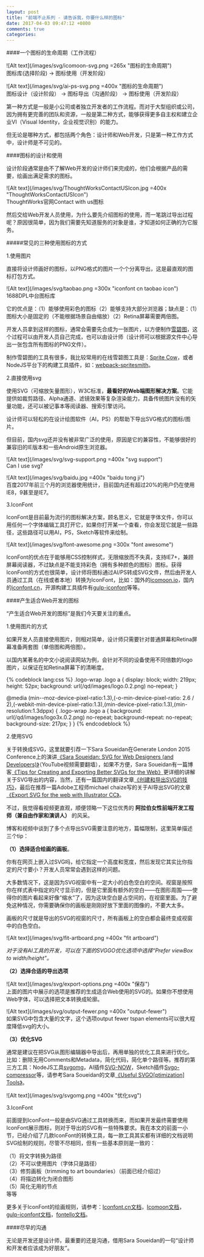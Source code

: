 ```yaml
---
layout: post
title: "前端不止系列 - 请告诉我，你要什么样的图标"
date: 2017-04-03 09:47:12 +0800
comments: true
categories:
---
```

####一个图标的生命周期（工作流程）

![Alt text](/images/svg/icomoon-svg.png =265x "图标的生命周期")     
图标库(选择阶段) -> 图标使用（开发阶段）

![Alt text](/images/svg/ai-ps-svg.png =400x "图标的生命周期")     
图标设计（设计阶段） -> 图标导出（沟通阶段） -> 图标使用（开发阶段）

第一种方式是一般是小公司或者独立开发者的工作流程。而对于大型组织或公司，因为拥有更完善的团队和资源，一般是第二种方式，能够获得更多自主权和建立企业VI（Visual Identity，企业视觉识别）的能力。

但无论是哪种方式，都包括两个角色：设计师和Web开发，只是第一种工作方式中，设计师是不可见的。

####图标的设计和使用

设计阶段通常是由不了解Web开发的设计师们来完成的，他们会根据产品的需要，绘画出满足需求的图标。

![Alt text](/images/svg/ThoughtWorksContactUSIcon.jpg =400x "ThoughtWorksContactUSIcon")    
ThoughtWorks官网Contact with us图标

然后交给Web开发人员使用，为什么要先介绍图标的使用，而一笔跳过导出过程呢？原因很简单，因为我们需要先知道服务的对象是谁，才知道如何正确的为它服务。

#####常见的三种使用图标的方式

1.使用图片

直接将设计师画好的图标，以PNG格式的图片一个个分离导出，这是最直观的图标打包方式。

![Alt text](/images/svg/taobao.png =300x "iconfont cn taobao icon")   
1688DPL中台图标库

它的优点是：（1）能够使用彩色的图标（2）能够支持大部分浏览器；缺点是：（1）图标大小是固定的（不能根据场景自由缩放）（2）Retina屏幕需要两倍图。

开发人员拿到这样的图标，通常会需要先合成为一张图片，以方便制作[雪碧图][d11d6a59]，这个过程可以由开发人员自己完成，也可以由设计师（设计师可以根据源文件中心导出一张包含所有图标的PNG文件）。

  [d11d6a59]: https://css-tricks.com/css-sprites/ "雪碧图"

制作雪碧图的工具有很多，我比较常用的在线雪碧图工具是：[Sprite Cow][dd89d0bc]，或者NodeJS平台下的构建工具插件，如：[webpack-spritesmith][bb32f427]。

  [dd89d0bc]: http://www.spritecow.com/ "Sprite Cow"
  [bb32f427]: https://github.com/mixtur/webpack-spritesmith "webpack-spritesmith"

2.直接使用svg

使用SVG（可缩放矢量图形），W3C标准，**最看好的Web端图形解决方案**。它能提供如裁剪路径、Alpha通道、滤镜效果等复杂渲染能力，具备传统图片没有的矢量功能，还可以被记事本等阅读器、搜索引擎访问。

设计师可以轻松的在设计绘图软件（AI，PS）的帮助下导出SVG格式的图标/图片。

但目前，国内svg还并没有被非常广泛的使用，原因是它的兼容性，不能够很好的兼容旧的IE版本和一些Android原生浏览器。

![Alt text](/images/svg/svg-support.png =400x "svg support")    
Can I use svg?  

![Alt text](/images/svg/baidu.jpg =400x "baidu tong ji")      
百度2017年前三个月的浏览器使用统计，目前国内还有超过20%的用户仍在使用IE8，9甚至是IE7。

3.IconFont

IconFont是目前最为流行的图标解决方案，顾名思义，它就是字体文件，你可以用任何一个字体编辑工具打开它，如果你打开某一个查看，你会发现它就是一些路径，这些路径可以用AI，PS，Sketch等软件来绘制。

![Alt text](/images/svg/font-awesome.png =300x "font awesome")  

IconFont的优点在于能够用CSS控制样式，无限缩放而不失真，支持IE7+，兼顾屏幕阅读器，不过缺点是不能支持彩色（拥有多种颜色的图标）图标。获得IconFont的方式也很简单，设计师将图标通过AI/PS转成SVG文件，然后由开发人员通过工具（在线或者本地）转换为IconFont，比如：国外的[icomoon.io][714f8918]，国内的[iconfont.cn][b5df4e92]，开源构建工具插件有[gulp-iconfont][679293f7]等等。

  [714f8918]: https://icomoon.io/ "icomoon.io"
  [b5df4e92]: http://iconfont.cn/ "iconfont.cn"
  [679293f7]: https://github.com/nfroidure/gulp-iconfont "gulp-iconfont"

####产生适合Web开发的图标

“产生适合Web开发的图标”是我们今天要关注的重点。

1.使用图片的方式

如果开发人员直接使用图片，则相对简单，设计师只需要针对普通屏幕和Retina屏幕准备两套图（单倍图和两倍图）。

以国内某著名的中文小说阅读网站为例，会针对不同的设备使用不同倍数的logo图片，以保证在如Retina屏幕下的清晰度。

{% codeblock lang:css %}
.logo-wrap .logo a {
    display: block;
    width: 219px;
    height: 52px;
    background: url(/qd/images/logo.0.2.png) no-repeat;
}

@media (min--moz-device-pixel-ratio:1.3),(-o-min-device-pixel-ratio: 2.6 / 2),(-webkit-min-device-pixel-ratio:1.3),(min-device-pixel-ratio:1.3),(min-resolution:1.3dppx) {
  .logo-wrap .logo a {
      background: url(/qd/images/logo3x.0.2.png) no-repeat;
      background-repeat: no-repeat;
      background-size: 217px;
  }
}
{% endcodeblock %}

2.使用SVG

关于转换成SVG，这里就要引荐一下Sara Soueidan在Generate London 2015 Conference上的演讲[《Sara Soueidan: SVG for Web Designers (and Developers)》][2f145803]（YouTube视频需要翻墙），如果不方便，Sara Soueidan有一篇博客[《Tips for Creating and Exporting Better SVGs for the Web》][13043805]更详细的讲解关于SVG导出的内容，当然，还有一篇国内的翻译文章[《创建和导出SVG的技巧》][8092bc6d]，最后在推荐一篇Adobe工程师michael chaize写的关于AI导出SVG的文章[《Export SVG for the web with Illustrator CC》][a6335300]。

  [2f145803]: https://www.youtube.com/watch?v=q4QI9iOeyPo "《Sara Soueidan: SVG for Web Designers (and Developers)》"
  [13043805]: https://sarasoueidan.com/blog/svg-tips-for-designers/ "《Tips for Creating and Exporting Better SVGs for the Web》"
  [8092bc6d]: http://www.w3cplus.com/svg/svg-tips-for-designers.html "《创建和导出SVG的技巧》"
  [a6335300]: http://creativedroplets.com/export-svg-for-the-web-with-illustrator-cc/ "《Export SVG for the web with Illustrator CC》"

不过，我觉得看视频更直观，顺便领略一下这位优秀的 **阿拉伯女性前端开发工程师（兼自由作家和演讲人）** 的风采。

博客和视频中谈到了多个点导出SVG需要注意的地方，篇幅限制，这里简单描述三个tip：

**（1）选择适合绘画的画板**。

你有在网页上嵌入过SVG吗，给它指定一个高度和宽度，然后发现它其实比你指定的尺寸要小？开发人员常常会遇到这样的问题。

大多数情况下，这是因为SVG视窗中有一定大小的白色空白的空间。视窗是按照你在样式表中指定的尺寸显示的，但是它里面有额外的空白——在图形周围——使得你的图片看起来好像“缩水”了，因为这块空白是占空间的，在视窗里面。为了避免这种情况，你需要确保你的画板是刚刚好放下里面的图像的，不要大太多。

画板的尺寸就是导出的SVG的视窗的尺寸，所有画板上的空白都会最终变成视窗中的白色空白。

![Alt text](/images/svg/fit-artboard.png =400x "fit artboard")  

*对于没有AI工具的开发，可以在下面的SVGGO优化选项中选择“Prefer viewBox to width/height”。*

**（2）选择合适的导出选项**

![Alt text](/images/svg/export-options.png =400x "保存")     
上面的图片中展示的选项是推荐的生成适合Web使用的SVG的。如果你不想使用Web字体，可以选择把文本转换成轮廓。

![Alt text](/images/svg/output-fewer.png =400x "output-fewer")  
如果SVG中包含大量的文字，这个选项output fewer tspan elements可以很大程度降低svg的大小。

**（3）优化SVG**

通常是建议在把SVG从图形编辑器中导出后，再用单独的优化工具来进行优化。比如：删除无用Comments和Metadata，简化代码，简化单个路径等。推荐的第三方工具：NodeJS工具[svgomg][ca74c2fc]，AI插件[SVG-NOW][86db84bd]，Sketch插件[Svgo-compressor][bc537040]等，请参考Sara Soueidan的文章[《Useful SVGO[ptimization] Tools》][5046bb9d]。

  [ca74c2fc]: https://jakearchibald.github.io/svgomg/ "svgomg"
  [86db84bd]: https://github.com/davidderaedt/SVG-NOW "SVG-NOW"
  [bc537040]: https://github.com/BohemianCoding/svgo-compressor "Svgo-compressor"
  [5046bb9d]: https://sarasoueidan.com/blog/svgo-tools/ "《Useful SVGO[ptimization] Tools》"

![Alt text](/images/svg/svgomg.png =400x "优化svg")   

3.IconFont

前面提到IconFont一般是由SVG通过工具转换而来，而如果开发最终需要使用IconFont展示图标，则对于导出的SVG有一些特殊要求。我在本文的前面一小节，已经介绍了几款IconFont的转换工具，每一款工具其实都有详细的文档说明SVG绘制的规则，尽管不尽相同，但有一些基本原则是一致的：

（1）将文字转换为路径    
（2）不可以使用图片（字体只是路径）   
（3）修剪画板（trimming to art boundaries）（前面已经介绍过）   
（4）将描边转化为闭合图形   
（5）简化无用的节点    
等等

更多关于IconFont的绘画规则，请参考：[Iconfont.cn文档][8d1e0301]，[Icomoon文档][de1f5b96]，[gulp-iconfont文档][ae177e48]，[fontello文档][c0bfea1f]。

  [8d1e0301]: http://iconfont.cn/plus/help/detail?helptype=draw "Iconfont.cn文档"
  [de1f5b96]: https://icomoon.io/#docs/importing "Icomoon文档"
  [ae177e48]: https://github.com/nfroidure/gulp-iconfont#preparing-svgs "gulp-iconfont文档"
  [c0bfea1f]: https://github.com/fontello/fontello/wiki/How-to-use-custom-images "fontello文档"

####尽早的沟通

无论是开发还是设计师，最重要的还是沟通，借用Sara Soueidan的一句“设计师和开发者应该成为好朋友”。
